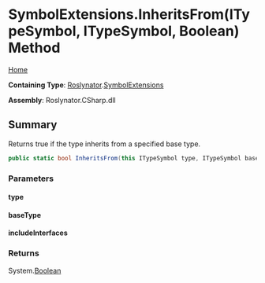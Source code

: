<a name="_top"></a>

# SymbolExtensions\.InheritsFrom\(ITypeSymbol, ITypeSymbol, Boolean\) Method

[Home](../../../README.md#_top)

**Containing Type**: [Roslynator](../../README.md#_top)\.[SymbolExtensions](../README.md#_top)

**Assembly**: Roslynator\.CSharp\.dll

## Summary

Returns true if the type inherits from a specified base type\.

```csharp
public static bool InheritsFrom(this ITypeSymbol type, ITypeSymbol baseType, bool includeInterfaces = false)
```

### Parameters

#### type

#### baseType

#### includeInterfaces

### Returns

System\.[Boolean](https://docs.microsoft.com/en-us/dotnet/api/system.boolean)


